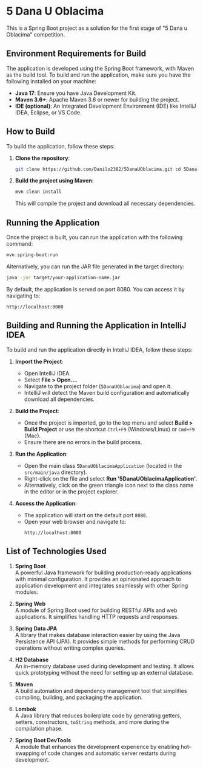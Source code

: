 # 5 Dana U Oblacima

This is a Spring Boot project as a solution for the first stage of "5 Dana u Oblacima" competition.

## Environment Requirements for Build

The application is developed using the Spring Boot framework, with Maven as the build tool. To build and run the application, make sure you have the following installed on your machine:

- **Java 17**: Ensure you have Java Development Kit.
- **Maven 3.6+**: Apache Maven 3.6 or newer for building the project.
- **IDE (optional)**: An Integrated Development Environment (IDE) like IntelliJ IDEA, Eclipse, or VS Code.

## How to Build

To build the application, follow these steps:

1. **Clone the repository**:
   ```sh
   git clone https://github.com/Danilo2382/5DanaUOblacima.git cd 5DanaUOblacima
   ```
3. **Build the project using Maven**:
   ```sh
   mvn clean install
   ```
   This will compile the project and download all necessary dependencies.

## Running the Application

Once the project is built, you can run the application with the following command:
```sh
mvn spring-boot:run
```

Alternatively, you can run the JAR file generated in the target directory:
```sh
java -jar target/your-application-name.jar
```

By default, the application is served on port 8080. You can access it by navigating to:
```
http://localhost:8080
```

## Building and Running the Application in IntelliJ IDEA

To build and run the application directly in IntelliJ IDEA, follow these steps:

1. **Import the Project**:
   - Open IntelliJ IDEA.
   - Select **File > Open...**.
   - Navigate to the project folder (`5DanaUOblacima`) and open it.
   - IntelliJ will detect the Maven build configuration and automatically download all dependencies.

2. **Build the Project**:
   - Once the project is imported, go to the top menu and select **Build > Build Project** or use the shortcut `Ctrl+F9` (Windows/Linux) or `Cmd+F9` (Mac).
   - Ensure there are no errors in the build process.

3. **Run the Application**:
   - Open the main class `5DanaUOblacimaApplication` (located in the `src/main/java` directory).
   - Right-click on the file and select **Run '5DanaUOblacimaApplication'**.
   - Alternatively, click on the green triangle icon next to the class name in the editor or in the project explorer.

4. **Access the Application**:
   - The application will start on the default port `8080`. 
   - Open your web browser and navigate to:
     ```
     http://localhost:8080
     ```
## List of Technologies Used

1. **Spring Boot**  
   A powerful Java framework for building production-ready applications with minimal configuration. It provides an opinionated approach to application development and integrates seamlessly with other Spring modules.

2. **Spring Web**  
   A module of Spring Boot used for building RESTful APIs and web applications. It simplifies handling HTTP requests and responses.

3. **Spring Data JPA**  
   A library that makes database interaction easier by using the Java Persistence API (JPA). It provides simple methods for performing CRUD operations without writing complex queries.

4. **H2 Database**  
   An in-memory database used during development and testing. It allows quick prototyping without the need for setting up an external database.

5. **Maven**  
   A build automation and dependency management tool that simplifies compiling, building, and packaging the application.

6. **Lombok**  
   A Java library that reduces boilerplate code by generating getters, setters, constructors, `toString` methods, and more during the compilation phase.

7. **Spring Boot DevTools**  
   A module that enhances the development experience by enabling hot-swapping of code changes and automatic server restarts during development.

